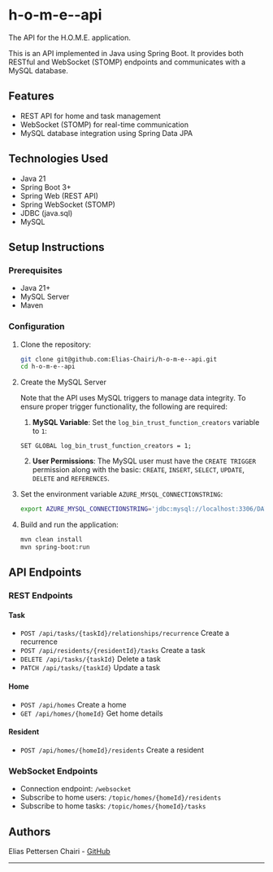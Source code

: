 # h-o-m-e--api

The API for the H.O.M.E. application.

This is an API implemented in Java using Spring Boot. It provides both RESTful and WebSocket (STOMP) endpoints and communicates with a MySQL database.

## Features

- REST API for home and task management
- WebSocket (STOMP) for real-time communication
- MySQL database integration using Spring Data JPA

## Technologies Used

- Java 21
- Spring Boot 3+
- Spring Web (REST API)
- Spring WebSocket (STOMP)
- JDBC (java.sql)
- MySQL

## Setup Instructions

### Prerequisites

- Java 21+
- MySQL Server
- Maven

### Configuration

1. Clone the repository:

   ```bash
   git clone git@github.com:Elias-Chairi/h-o-m-e--api.git
   cd h-o-m-e--api
   ```

2. Create the MySQL Server

   Note that the API uses MySQL triggers to manage data integrity. To ensure proper trigger functionality, the following are required:

   1. **MySQL Variable**: Set the `log_bin_trust_function_creators` variable to `1`:

   ```mysql
   SET GLOBAL log_bin_trust_function_creators = 1;
   ```

   2. **User Permissions**: The MySQL user must have the `CREATE TRIGGER` permission along with the basic: `CREATE`, `INSERT`, `SELECT`, `UPDATE`, `DELETE` and `REFERENCES`.

3. Set the environment variable `AZURE_MYSQL_CONNECTIONSTRING`:

   ```bash
   export AZURE_MYSQL_CONNECTIONSTRING='jdbc:mysql://localhost:3306/DATABASE?serverTimezone=UTC&sslmode=required&user=USERNAME&password=PASSWORD'
   ```

4. Build and run the application:

   ```bash
   mvn clean install
   mvn spring-boot:run
   ```

## API Endpoints

### REST Endpoints

#### Task
- `POST /api/tasks/{taskId}/relationships/recurrence` Create a recurrence
- `POST /api/residents/{residentId}/tasks` Create a task
- `DELETE /api/tasks/{taskId}` Delete a task
- `PATCH /api/tasks/{taskId}` Update a task

#### Home
- `POST /api/homes` Create a home
- `GET /api/homes/{homeId}` Get home details

#### Resident
- `POST /api/homes/{homeId}/residents` Create a resident

### WebSocket Endpoints

- Connection endpoint: `/websocket`
- Subscribe to home users: `/topic/homes/{homeId}/residents`
- Subscribe to home tasks: `/topic/homes/{homeId}/tasks`

## Authors

Elias Pettersen Chairi - [GitHub](https://github.com/Elias-Chairi)

---
